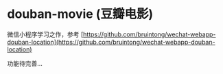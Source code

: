 # douban-movie (豆瓣电影)

微信小程序学习之作，参考 [https://github.com/bruintong/wechat-webapp-douban-location](https://github.com/bruintong/wechat-webapp-douban-location) 

功能待完善...